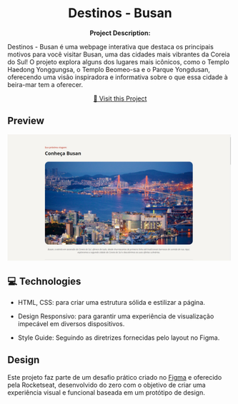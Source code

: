 <h1 align="center" style="font-weight: bold;">Destinos - Busan </h1>

<p align="center">
    <b>Project Description:</b>

Destinos - Busan é uma webpage interativa que destaca os principais motivos para você visitar Busan, uma das cidades mais vibrantes da Coreia do Sul! O projeto explora alguns dos lugares mais icônicos, como o Templo Haedong Yonggungsa, o Templo Beomeo-sa e o Parque Yongdusan, oferecendo uma visão inspiradora e informativa sobre o que essa cidade à beira-mar tem a oferecer.

</p>

<p align="center">
     <a href="https://guithr.github.io/next-stop-busan/">📱 Visit this Project</a>
</p>

<h2 id="layout">Preview</h2>

<p>
    <img src="./assets/images/screenshot_web.jpg" alt="Image Example Web" width="500px">
</p>

<h2 id="technologies">💻 Technologies</h2>

- HTML, CSS: para criar uma estrutura sólida e estilizar a página.

- Design Responsivo: para garantir uma experiência de visualização impecável em diversos dispositivos.

- Style Guide: Seguindo as diretrizes fornecidas pelo layout no Figma.

<h2> Design </h2>
<p>

Este projeto faz parte de um desafio prático criado no [Figma](https://www.figma.com/community/file/1384542229391733447) e oferecido pela Rocketseat, desenvolvido do zero com o objetivo de criar uma experiência visual e funcional baseada em um protótipo de design.

</p>
